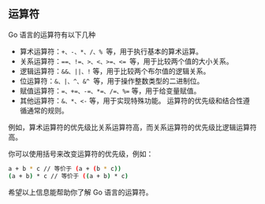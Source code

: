 ## 运算符
 Go 语言的运算符有以下几种

- 算术运算符：`+、-、*、/、% `等，用于执行基本的算术运算。
- 关系运算符：`==、!=、>、<、>=、<= `等，用于比较两个值的大小关系。
- 逻辑运算符：`&&、||、!` 等，用于比较两个布尔值的逻辑关系。
- 位运算符：`&、|、^、&^ `等，用于操作整数类型的二进制位。
- 赋值运算符：`=、+=、-=、*=、/=、%=` 等，用于给变量赋值。
- 其他运算符：`&、*、<-` 等，用于实现特殊功能。
运算符的优先级和结合性遵循通常的规则。   

例如，算术运算符的优先级比关系运算符高，而关系运算符的优先级比逻辑运算符高。

你可以使用括号来改变运算符的优先级，例如：
```sh
a + b * c // 等价于 (a + (b * c))
(a + b) * c // 等价于 ((a + b) * c)
```
希望以上信息能帮助你了解 Go 语言的运算符。